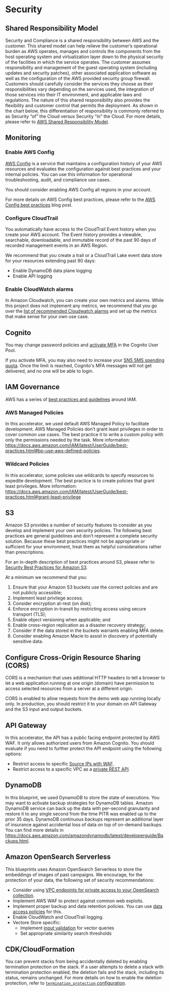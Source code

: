 # Security

## Shared Responsibility Model

Security and Compliance is a shared responsibility between AWS and the customer.
This shared model can help relieve the customer’s operational burden as AWS operates, manages and controls the
components from the host operating system and virtualization layer down to the physical security of the facilities in
which the service operates.
The customer assumes responsibility and management of the guest operating system (including updates and security
patches), other associated application software as well as the configuration of the AWS provided security group
firewall. Customers should carefully consider the services they choose as their responsibilities vary depending on the
services used, the integration of those services into their IT environment, and applicable laws and regulations. The
nature of this shared responsibility also provides the flexibility and customer control that permits the deployment. As shown in the chart below, this differentiation of responsibility is commonly referred to as Security “of” the Cloud
versus Security “in” the Cloud.
For more details, please refer to [AWS Shared Responsibility Model](https://aws.amazon.com/compliance/shared-responsibility-model/).

## Monitoring

### Enable AWS Config

[AWS Config](https://aws.amazon.com/config/) is a service that maintains a configuration history of your AWS resources and evaluates the configuration against best practices and your internal policies. You can use this information for operational troubleshooting, audit, and compliance use cases.

You should consider enabling AWS Config all regions in your account. 

For more details on AWS Config best practices, please refer to the [AWS Config best practices](https://aws.amazon.com/blogs/mt/aws-config-best-practices/) blog post.

### Configure CloudTrail

You automatically have access to the CloudTrail Event history when you create your AWS account. The Event history provides a viewable, searchable, downloadable, and immutable record of the past 90 days of recorded management events in an AWS Region.

We recommend that you create a trail or a CloudTrail Lake event data store for your resources extending past 90 days:

- Enable DynamoDB data plane logging
- Enable API logging

### Enable CloudWatch alarms

In Amazon Cloudwatch, you can create your own metrics and alarms. While this project does not implement any metrics, we recommend that you go over the [list of recommended Cloudwatch alarms](https://docs.aws.amazon.com/AmazonCloudWatch/latest/monitoring/Best_Practice_Recommended_Alarms_AWS_Services.html) and set up the metrics that make sense for your own use case.

## Cognito

You may change password policies
and [activate MFA](https://docs.aws.amazon.com/cognito/latest/developerguide/user-pool-settings-mfa.html) in the Cognito
User Pool.

If you activate MFA, you may also need to increase your [SNS SMS spending quota](https://docs.aws.amazon.com/sns/latest/dg/channels-sms-awssupport-spend-threshold.html).
Once the limit is reached, Cognito's MFA messages will not get delivered, and no one will be able to login.

## IAM Governance

AWS has a series of [best practices and guidelines](https://docs.aws.amazon.com/IAM/latest/UserGuide/IAMBestPracticesAndUseCases.html) around IAM.

### AWS Managed Policies

In this accelerator, we used default AWS Managed Policy to facilitate development. AWS Managed Policies don’t grant least privileges in order to cover common use cases. The best practice it to write a custom policy with only the permissions needed by the task.
More information: https://docs.aws.amazon.com/IAM/latest/UserGuide/best-practices.html#bp-use-aws-defined-policies.

### Wildcard Policies

In this accelerator, some policies use wildcards to specify resources to expedite development. The best practice is to create policies that grant least privileges.
More information: https://docs.aws.amazon.com/IAM/latest/UserGuide/best-practices.html#grant-least-privilege

## S3

Amazon S3 provides a number of security features to consider as you develop and implement your own security policies.
The following best practices are general guidelines and don’t represent a complete security solution. Because these best practices might not be appropriate or sufficient for your environment, treat them as helpful considerations rather than prescriptions.

For an in-depth description of best practices around S3, please refer to [Security Best Practices for Amazon S3](https://docs.aws.amazon.com/AmazonS3/latest/userguide/security-best-practices.html).

At a minimum we recommend that you:

1. Ensure that your Amazon S3 buckets use the correct policies and are not publicly accessible;
2. Implement least privilege access;
3. Consider encryption at-rest (on disk);
4. Enforce encryption in-transit by restricting access using secure transport (TLS);
5. Enable object versioning when applicable; and
6. Enable cross-region replication as a disaster recovery strategy;
7. Consider if the data stored in the buckets warrants enabling MFA delete.
8. Consider enabling Amazon Macie to assist in discovery of potentially sensitive data.

## Configure Cross-Origin Resource Sharing (CORS)

CORS is a mechanism that uses additional HTTP headers to tell a browser to let a web application running at one origin (domain) have permission to access selected resources from a server at a different origin.

CORS is enabled to allow requests from the demo web app running locally only. In production, you should restrict it to your domain on API Gateway and the S3 input and output buckets.

## API Gateway

In this accelerator, the API has a public facing endpoint protected by AWS WAF. It only allows authorized users from Amazon Cognito. You should evaluate if you need to further protect the API endpoint using the following options:

* Restrict access to specific [Source IPs with WAF](https://repost.aws/knowledge-center/waf-allow-my-ip-block-other-ip).
* Restrict access to a specific VPC as a [private REST API](https://docs.aws.amazon.com/apigateway/latest/developerguide/apigateway-private-apis.html).

## DynamoDB

In this blueprint, we used DynamoDB to store the state of executions. You may want to activate backup strategies for DynamoDB tables. Amazon DynamoDB service can back up the data with per-second granularity and restore it to any single second from the time PITR was enabled up to the prior 35 days. DynamoDB continuous backups represent an additional layer of insurance against accidental loss of data on top of on-demand backups. You can find more details in https://docs.aws.amazon.com/amazondynamodb/latest/developerguide/Backups.html.

## Amazon OpenSearch Serverless

This blueprints uses Amazon OpenSearch Serverless to store the embeddings of images of past campaigns. We encourage, for the protection of your data, the following set of security recommendations:

* Consider using [VPC endpoints for private access to your OpenSearch collection](https://docs.aws.amazon.com/opensearch-service/latest/developerguide/serverless-vpc.html). 
* Implement AWS WAF to protect against common web exploits.
* Implement proper backup and data retention policies. You can use [data access policies](https://docs.aws.amazon.com/opensearch-service/latest/developerguide/serverless-data-access.html) for this.
* Enable CloudWatch and CloudTrail logging.
* Vectore Store specific:
  * Implement [input validation](https://opensearch.org/docs/latest/api-reference/validate/) for vector queries
  * Set appropriate similarity search thresholds

## CDK/CloudFormation

You can prevent stacks from being accidentally deleted by enabling termination protection on the stack. If a user attempts to delete a stack  with termination protection enabled, the deletion fails and the stack, including its status, remains unchanged. For more details on how to enable the deletion protection, refer to [`termination_protection` configuration](https://docs.aws.amazon.com/cdk/api/v2/docs/aws-cdk-lib-readme.html#termination-protection).